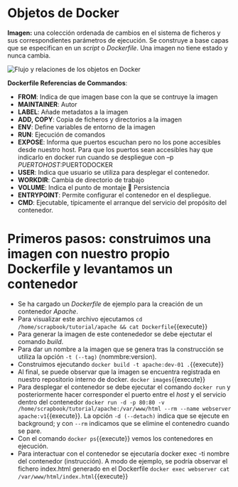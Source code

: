# Objetos de Docker

**Imagen:** una colección ordenada de cambios en el sistema de ficheros y sus correspondientes parámetros de ejecución. Se construye a base capas que se especifican en un _script_ o _Dockerfile_. Una imagen no tiene estado y nunca cambia.

![Flujo y relaciones de los objetos en Docker](https://docs.docker.com/engine/images/engine-components-flow.png)

**Dockerfile Referencias de Commandos**: 
- **FROM**: Indica de que imagen base con la que se contruye la imagen
- **MAINTAINER**: Autor
- **LABEL**: Añade metadatos a la imagen
- **ADD, COPY**: Copia de ficheros y directorios a la imagen
- **ENV**: Define variables de entorno de la imagen
- **RUN**: Ejecución de comandos
- **EXPOSE**: Informa que puertos escuchan pero no los pone accesibles desde  nuestro host. Para que los puertos sean accesibles hay que indicarlo en docker run cuando se despliegue con –p $PUERTOHOST:$PUERTODOCKER
- **USER**: Indica que usuario se utiliza para desplegar el contenedor.
- **WORKDIR**:  Cambia de directorio de trabajo
- **VOLUME**:  Indica el punto de montaje  Persistencia
- **ENTRYPOINT**: Permite configurar el contenedor en el despliegue.
- **CMD**: Ejecutable, típicamente el arranque del servicio del propósito del contenedor.

# Primeros pasos: construimos una imagen con nuestro propio Dockerfile y levantamos un contenedor
- Se ha cargado un _Dockerfile_ de ejemplo para la creación de un contenedor _Apache_.
- Para visualizar este archivo ejecutamos `cd /home/scrapbook/tutorial/apache && cat Dockerfile`{{execute}}
- Para generar la imagen de este contenededor se debe ejectutar el comando _build_.
- Para dar un nombre a la imagen que se genera tras la construcción se utiliza la opción ``-t (--tag)`` (nommbre:version).
- Construimos ejecutando `docker build -t apache:dev-01 .`{{execute}}
- Al final, se puede observar que la imagen se encuentra registrada en nuestro repositorio interno de docker. `docker images`{{execute}}
- Para desplegar el contenedor se debe ejecutar el comando ``docker run`` y posteriormente hacer corresponder el puerto entre el _host_ y el servicio dentro del contenedor `docker run -d -p 80:80 -v /home/scrapbook/tutorial/apache:/var/www/html --rm --name webserver apache:v1`{{execute}}. La opción ``-d (--detach)`` indica que se ejecute en background; y con ``--rm`` indicamos que se elimine el contenedro cuando se pare.
- Con el comando `docker ps`{{execute}} vemos los contenedores en ejecución.
- Para interactuar con el contenedor se ejecutaría docker exec -ti nombre del contenedor (instrucción). A modo de ejemplo, se podría observar el fichero index.html generado en el Dockerfile `docker exec webserver cat /var/www/html/index.html`{{execute}}
